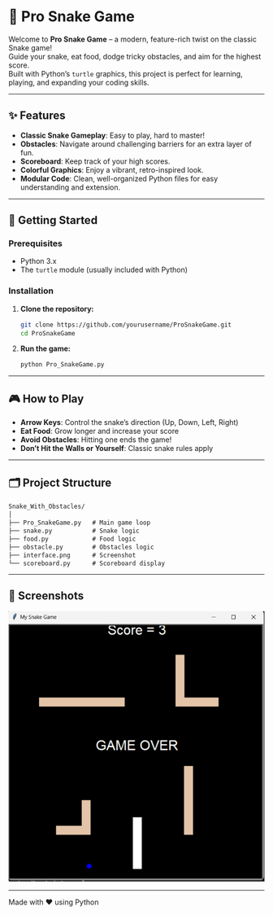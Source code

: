 # 🐍 Pro Snake Game

Welcome to **Pro Snake Game** – a modern, feature-rich twist on the classic Snake game!  
Guide your snake, eat food, dodge tricky obstacles, and aim for the highest score.  
Built with Python’s `turtle` graphics, this project is perfect for learning, playing, and expanding your coding skills.

---

## ✨ Features

- **Classic Snake Gameplay**: Easy to play, hard to master!
- **Obstacles**: Navigate around challenging barriers for an extra layer of fun.
- **Scoreboard**: Keep track of your high scores.
- **Colorful Graphics**: Enjoy a vibrant, retro-inspired look.
- **Modular Code**: Clean, well-organized Python files for easy understanding and extension.

---

## 🚀 Getting Started

### Prerequisites

- Python 3.x  
- The `turtle` module (usually included with Python)

### Installation

1. **Clone the repository:**
    ```bash
    git clone https://github.com/yourusername/ProSnakeGame.git
    cd ProSnakeGame
    ```

2. **Run the game:**
    ```bash
    python Pro_SnakeGame.py
    ```

---

## 🎮 How to Play

- **Arrow Keys**: Control the snake’s direction (Up, Down, Left, Right)
- **Eat Food**: Grow longer and increase your score
- **Avoid Obstacles**: Hitting one ends the game!
- **Don’t Hit the Walls or Yourself**: Classic snake rules apply

---

## 🗂️ Project Structure

```
Snake_With_Obstacles/
│
├── Pro_SnakeGame.py   # Main game loop
├── snake.py           # Snake logic
├── food.py            # Food logic
├── obstacle.py        # Obstacles logic
├── interface.png      # Screenshot
└── scoreboard.py      # Scoreboard display
```

---

## 🌟 Screenshots

![User Interface](interface.png)

---

Made with ❤️ using Python
